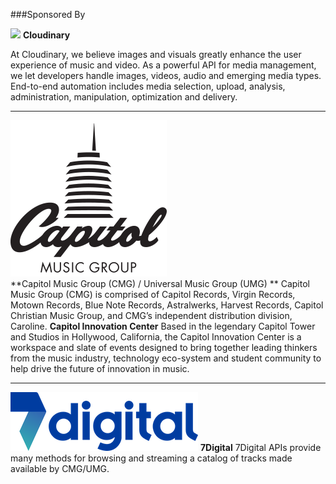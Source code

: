 ###Sponsored By

![](https://res.cloudinary.com/cloudinary/image/upload/c_scale,w_300/v1/logo/for_white_bg/cloudinary_logo_for_white_bg.png) 
**Cloudinary**

At Cloudinary, we believe images and visuals greatly enhance the user experience of music and video. As a powerful API for media management, we let developers handle images, videos, audio and emerging media types. End-to-end automation includes media selection, upload, analysis, administration, manipulation, optimization and delivery. 

---

![](/7Digital/Capitol-music-group-logo.png)   
**Capitol Music Group (CMG) / Universal Music Group (UMG) **
Capitol Music Group (CMG) is comprised of Capitol Records, Virgin Records, Motown Records, Blue Note Records, Astralwerks, Harvest Records, Capitol Christian Music Group, and CMG’s independent distribution division, Caroline. 
**Capitol Innovation Center**
Based in the legendary Capitol Tower and Studios in Hollywood, California, the Capitol Innovation Center is a workspace and slate of events designed to bring together leading thinkers from the music industry, technology eco-system and student community to help drive the future of innovation in music.

---

![](/7Digital/7d_wordmark_colour_RGB.png)
**7Digital**
7Digital APIs provide many methods for browsing and streaming a catalog of tracks made available by CMG/UMG. 



